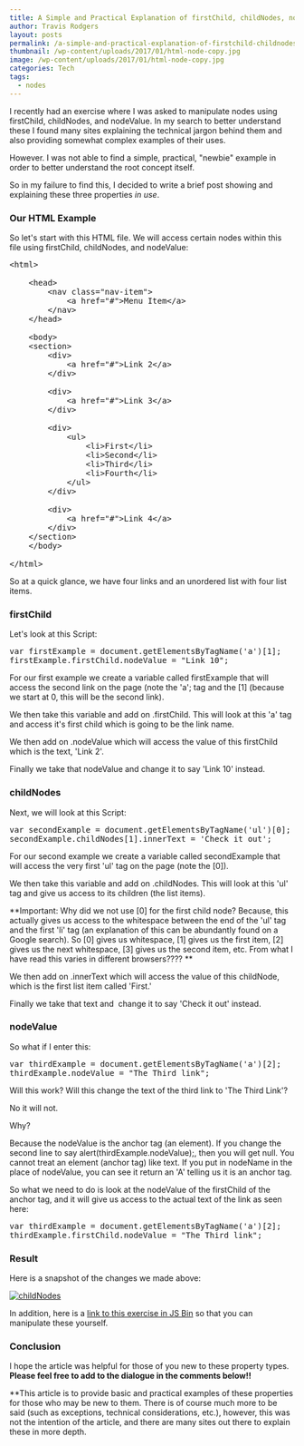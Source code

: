 ```yaml
---
title: A Simple and Practical Explanation of firstChild, childNodes, nodeValue
author: Travis Rodgers
layout: posts
permalink: /a-simple-and-practical-explanation-of-firstchild-childnodes-nodevalue/
thumbnail: /wp-content/uploads/2017/01/html-node-copy.jpg
image: /wp-content/uploads/2017/01/html-node-copy.jpg
categories: Tech
tags:
  - nodes
---
```

I recently had an exercise where I was asked to manipulate nodes using firstChild, childNodes, and nodeValue. In my search to better understand these I found many sites explaining the technical jargon behind them and also providing somewhat complex examples of their uses.

However. I was not able to find a simple, practical, "newbie" example in order to better understand the root concept itself.

So in my failure to find this, I decided to write a brief post showing and explaining these three properties _in use_.

### Our HTML Example

So let's start with this HTML file. We will access certain nodes within this file using firstChild, childNodes, and nodeValue:

<pre class="whitespace-before:1 whitespace-after:1 lang:default decode:true">&lt;html&gt;
  
    &lt;head&gt;
        &lt;nav class="nav-item"&gt;
            &lt;a href="#"&gt;Menu Item&lt;/a&gt;
        &lt;/nav&gt;
    &lt;/head&gt;
  
    &lt;body&gt;
    &lt;section&gt;
        &lt;div&gt;  
            &lt;a href="#"&gt;Link 2&lt;/a&gt;
        &lt;/div&gt;
      
        &lt;div&gt;  
            &lt;a href="#"&gt;Link 3&lt;/a&gt;
        &lt;/div&gt; 
      
        &lt;div&gt;  
            &lt;ul&gt;
                &lt;li&gt;First&lt;/li&gt;
                &lt;li&gt;Second&lt;/li&gt;
                &lt;li&gt;Third&lt;/li&gt;
                &lt;li&gt;Fourth&lt;/li&gt;
            &lt;/ul&gt;
        &lt;/div&gt;
      
        &lt;div&gt;  
            &lt;a href="#"&gt;Link 4&lt;/a&gt;
        &lt;/div&gt;
    &lt;/section&gt;
    &lt;/body&gt;

&lt;/html&gt;
</pre>

So at a quick glance, we have four links and an unordered list with four list items.

### firstChild

Let's look at this Script:

<pre class="whitespace-before:1 whitespace-after:1 lang:default decode:true">var firstExample = document.getElementsByTagName('a')[1];
firstExample.firstChild.nodeValue = "Link 10";</pre>

For our first example we create a variable called firstExample that will access the second link on the page (note the 'a'; tag and the \[1\] (because we start at 0, this will be the second link).

We then take this variable and add on .firstChild. This will look at this 'a' tag and access it's first child which is going to be the link name.

We then add on .nodeValue which will access the value of this firstChild which is the text, 'Link 2'.

Finally we take that nodeValue and change it to say 'Link 10' instead.

### childNodes

Next, we will look at this Script:

<pre class="whitespace-before:1 whitespace-after:1 lang:default decode:true">var secondExample = document.getElementsByTagName('ul')[0];
secondExample.childNodes[1].innerText = 'Check it out';</pre>

For our second example we create a variable called secondExample that will access the very first 'ul' tag on the page (note the [0]).

We then take this variable and add on .childNodes. This will look at this 'ul' tag and give us access to its children (the list items).

**Important: Why did we not use [0] for the first child node? Because, this actually gives us access to the whitespace between the end of the 'ul' tag and the first 'li' tag (an explanation of this can be abundantly found on a Google search). So [0] gives us whitespace, [1] gives us the first item, [2] gives us the next whitespace, [3] gives us the second item, etc. From what I have read this varies in different browsers???? **

We then add on .innerText which will access the value of this childNode, which is the first list item called 'First.'

Finally we take that text and  change it to say 'Check it out' instead.

### nodeValue

So what if I enter this:

<pre class="whitespace-before:1 whitespace-after:1 lang:default decode:true">var thirdExample = document.getElementsByTagName('a')[2];
thirdExample.nodeValue = "The Third link";</pre>

Will this work? Will this change the text of the third link to 'The Third Link'?

No it will not.

Why?

Because the nodeValue is the anchor tag (an element). If you change the second line to say alert(thirdExample.nodeValue);, then you will get null. You cannot treat an element (anchor tag) like text. If you put in nodeName in the place of nodeValue, you can see it return an 'A' telling us it is an anchor tag.

So what we need to do is look at the nodeValue of the firstChild of the anchor tag, and it will give us access to the actual text of the link as seen here:

<pre class="whitespace-before:1 whitespace-after:1 lang:default decode:true">var thirdExample = document.getElementsByTagName('a')[2];
thirdExample.firstChild.nodeValue = "The Third link";</pre>

### Result

Here is a snapshot of the changes we made above:

<a href="http://pursuingthetech.com/wp-content/uploads/2017/01/nodes.jpg"><img id="node-image" src="http://pursuingthetech.com/wp-content/uploads/2017/01/nodes.jpg" alt="childNodes"/></a>

In addition, here is a <a href="http://jsbin.com/ruwodiluco/edit?js,output" target="_blank">link to this exercise in JS Bin</a> so that you can manipulate these yourself.

### Conclusion

I hope the article was helpful for those of you new to these property types. **Please feel free to add to the dialogue in the comments below!!**

**This article is to provide basic and practical examples of these properties for those who may be new to them. There is of course much more to be said (such as exceptions, technical considerations, etc.), however, this was not the intention of the article, and there are many sites out there to explain these in more depth.

&nbsp;